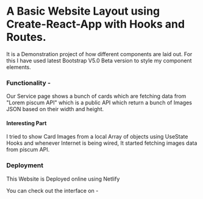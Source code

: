 # A Basic Website Layout using Create-React-App with Hooks and Routes.

It is a Demonstration project of how different components are laid out.
For this I have used latest Bootstrap V5.0 Beta version to style my component elements.

### Functionality -

Our Service page shows a bunch of cards which are fetching data from "Lorem piscum API" which is a public API which return a bunch of Images JSON based on their width and height.

#### Interesting Part

I tried to show Card Images from a local Array of objects using UseState Hooks and whenever Internet is being wired, It started fetching images data from piscum API.

### Deployment

This Website is Deployed online using Netlify

You can check out the interface on -
